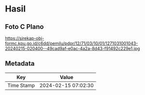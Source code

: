 # Hasil

## Foto C Plano

https://sirekap-obj-formc.kpu.go.id/c6dd/pemilu/pdpr/12/71/03/10/01/1271031001043-20240215-020400--49cad9af-e0ac-4a2a-8d43-f91492c229e1.jpg


## Metadata

| Key        | Value               |
| ---------- | ------------------- |
| Time Stamp | 2024-02-15 07:02:30 |



